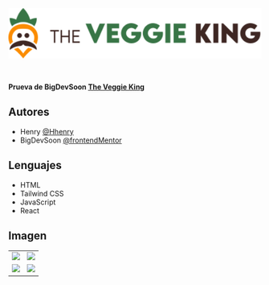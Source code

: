 

<p align="center">
  <img src="./src/assets/icons/logo.svg" height="100" alt="Formik.js" />
</p>


<br>



**Prueva de BigDevSoon [The Veggie King](https://app.bigdevsoon.me/projects/the-veggie-king)**



## Autores

- Henry  [@Hhenry](https://github.com/hhenry14)
- BigDevSoon [@frontendMentor](https://app.bigdevsoon.m)

## Lenguajes

* HTML
* Tailwind CSS
* JavaScript
* React

<!-- ALL-CONTRIBUTORS-LIST:END -->
## Imagen
<div align="center" >
<table>
<tr align="center">
<td align="center">
<img src="./desiner/project-preview.png" height="180">
</td>
<td align="center">
<img src="./desiner/Desktop.png "height="180">
</td>
</tr>
<tr>
<td align="center">
<img src="./desiner/Mobile.png" height="200" >
</td>
<td align="center">
<img src="./desiner/Desktop-body.png" height="200">
</td>
</tr>


</table>
</div>